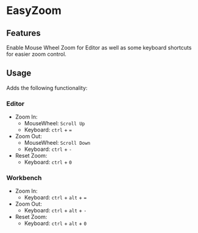 # EasyZoom
## Features
Enable Mouse Wheel Zoom for Editor as well as some keyboard shortcuts for easier zoom control.

## Usage
Adds the following functionality: 
### Editor
- Zoom In:
	- MouseWheel: `Scroll Up`
	- Keyboard: `ctrl` + `=`
- Zoom Out: 
	- MouseWheel: `Scroll Down`
	- Keyboard: `ctrl` + `-`
- Reset Zoom:
	- Keyboard: `ctrl` + `0`

### Workbench
- Zoom In:
	- Keyboard: `ctrl` + `alt` + `=`
- Zoom Out: 
	- Keyboard: `ctrl` + `alt` + `-`
- Reset Zoom:
	- Keyboard: `ctrl` + `alt` + `0`
